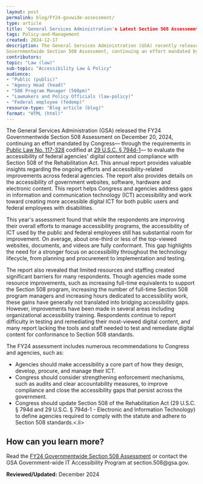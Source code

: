 ```yaml
---
layout: post
permalink: blog/FY24-govwide-assessment/
type: article
title: 'General Services Administration's Latest Section 508 Assessment Highlights Federal Accessibility Progress and Challenges'
tags: Policy-and-Management
created: 2024-12-17
description: The General Services Administration (GSA) recently released the FY24
Governmentwide Section 508 Assessment, continuing an effort mandated by Congress to evaluate the accessibility of federal agencies&#39; digital content and compliance with Section 508 of the Rehabilitation Act.
contributors: 
topic: "Law (law)"
sub-topic: "Accessibility Law & Policy"
audience:
- "Public (public)"
- "Agency Head (head)"
- "508 Program Manager (508pm)"
- "Lawmakers and Policy Officials (law-policy)"
- "Federal employee (fedemp)"
resource-type: "Blog article (blog)"
format: "HTML (html)"
---
```

The General Services Administration (GSA) released the FY24 Governmentwide Section 508 Assessment on December 20, 2024, continuing an effort mandated by Congress— through the requirements in <a href="https://www.congress.gov/bill/117th-congress/house-bill/2617/text">Public Law No. 117-328</a> codified at <a href="https://www.govinfo.gov/content/pkg/USCODE-2022-title29/html/USCODE-2022-title29-chap16-subchapV-sec794d-1.htm">29 U.S.C. § 794d-1</a>— to evaluate the accessibility of federal agencies' digital content and compliance with Section 508 of the Rehabilitation Act. This annual report provides valuable insights regarding the ongoing efforts and accessibility-related improvements across federal agencies. The report also provides details on the accessibility of government websites, software, hardware and electronic content. This report helps Congress and agencies address gaps in information and communication technology (ICT) accessibility and work toward creating more accessible digital ICT for both public users and federal employees with disabilities.

This year's assessment found that while the respondents are improving their overall efforts to manage accessibility programs, the accessibility of ICT used by the public and federal employees still has substantial room for improvement. On average, about one-third or less of the top-viewed websites, documents, and videos are fully conformant. This gap highlights the need for a stronger focus on accessibility throughout the technology lifecycle, from planning and procurement to implementation and testing.

The report also revealed that limited resources and staffing created significant barriers for many respondents. Though agencies made some resource improvements, such as increasing full-time equivalents to support the Section 508 program, increasing the number of full-time Section 508 program managers and increasing hours dedicated to accessibility work, these gains have generally not translated into bridging accessibility gaps. However, improvements have been made in several areas including organizational accessibility training. Respondents continue to report difficulty in testing and remediating their most-viewed digital content, and many report lacking the tools and staff needed to test and remediate digital content for conformance to Section 508 standards. 

The FY24 assessment includes numerous recommendations to Congress and agencies, such as:
<ul>
<li>Agencies should make accessibility a core part of how they design, develop, procure, and manage their ICT.</li> 
<li>Congress should consider strengthening enforcement mechanisms, such as audits and clear accountability measures, to improve compliance and close the accessibility gaps that persist across the government.</li> 
<li>Congress should update Section 508 of the Rehabilitation Act (29 U.S.C. § 794d and 29 U.S.C. § 794d-1 - Electronic and Information Technology) to define agencies required to comply with the statute and adhere to Section 508 standards.<.li>
</ul>

<h2>How can you learn more?</h2>
Read the <a href="https://www.section508.gov/manage/section-508-assessment/2024/message-from-gsa-administrator/">FY24 Governmentwide Section 508 Assessment</a> or contact the GSA Government-wide IT Accessibility Program at section.508@gsa.gov. 

**Reviewed/Updated:** December 2024